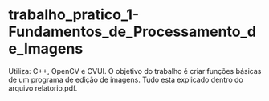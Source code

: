 # trabalho_pratico_1-Fundamentos_de_Processamento_de_Imagens
Utiliza: C++, OpenCV e CVUI. O objetivo do trabalho é criar funções básicas de um programa de edição de imagens. Tudo esta explicado dentro do arquivo relatorio.pdf.
